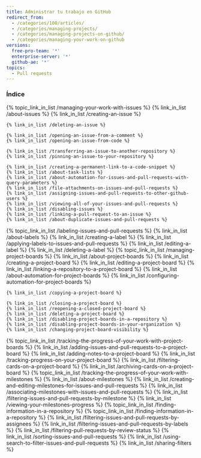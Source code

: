 ```yaml
---
title: Administrar tu trabajo en GitHub
redirect_from:
  - /categories/100/articles/
  - /categories/managing-projects/
  - /categories/managing-projects-on-github/
  - /categories/managing-your-work-on-github
versions:
  free-pro-team: '*'
  enterprise-server: '*'
  github-ae: '*'
topics:
  - Pull requests
---
```



### Índice

{% topic_link_in_list /managing-your-work-with-issues %}
    {% link_in_list /about-issues %}
    {% link_in_list /creating-an-issue %}
<!-- if currentVersion == "free-pro-team@latest" or currentVersion ver_gt "enterprise-server@2.15" -->
    {% link_in_list /deleting-an-issue %}
<!-- endif -->
    {% link_in_list /opening-an-issue-from-a-comment %}
    {% link_in_list /opening-an-issue-from-code %}
<!-- if currentVersion == "free-pro-team@latest" or currentVersion ver_gt "enterprise-server@2.17" -->
    {% link_in_list /transferring-an-issue-to-another-repository %}
    {% link_in_list /pinning-an-issue-to-your-repository %}
<!-- endif -->
    {% link_in_list /creating-a-permanent-link-to-a-code-snippet %}
    {% link_in_list /about-task-lists %}
    {% link_in_list /about-automation-for-issues-and-pull-requests-with-query-parameters %}
    {% link_in_list /file-attachments-on-issues-and-pull-requests %}
    {% link_in_list /assigning-issues-and-pull-requests-to-other-github-users %}
    {% link_in_list /viewing-all-of-your-issues-and-pull-requests %}
    {% link_in_list /disabling-issues %}
    {% link_in_list /linking-a-pull-request-to-an-issue %}
    {% link_in_list /about-duplicate-issues-and-pull-requests %}
{% topic_link_in_list /labeling-issues-and-pull-requests %}
    {% link_in_list /about-labels %}
    {% link_in_list /creating-a-label %}
    {% link_in_list /applying-labels-to-issues-and-pull-requests %}
    {% link_in_list /editing-a-label %}
    {% link_in_list /deleting-a-label %}
{% topic_link_in_list /managing-project-boards %}
    {% link_in_list /about-project-boards %}
    {% link_in_list /creating-a-project-board %}
    {% link_in_list /editing-a-project-board %}
    {% link_in_list /linking-a-repository-to-a-project-board %}
    {% link_in_list /about-automation-for-project-boards %}
    {% link_in_list /configuring-automation-for-project-boards %}
<!-- if currentVersion == "free-pro-team@latest" -->
    {% link_in_list /copying-a-project-board %}
<!-- endif -->
    {% link_in_list /closing-a-project-board %}
    {% link_in_list /reopening-a-closed-project-board %}
    {% link_in_list /deleting-a-project-board %}
    {% link_in_list /disabling-project-boards-in-a-repository %}
    {% link_in_list /disabling-project-boards-in-your-organization %}
    {% link_in_list /changing-project-board-visibility %}
{% topic_link_in_list /tracking-the-progress-of-your-work-with-project-boards %}
    {% link_in_list /adding-issues-and-pull-requests-to-a-project-board %}
    {% link_in_list /adding-notes-to-a-project-board %}
    {% link_in_list /tracking-progress-on-your-project-board %}
    {% link_in_list /filtering-cards-on-a-project-board %}
    {% link_in_list /archiving-cards-on-a-project-board %}
{% topic_link_in_list /tracking-the-progress-of-your-work-with-milestones %}
    {% link_in_list /about-milestones %}
    {% link_in_list /creating-and-editing-milestones-for-issues-and-pull-requests %}
    {% link_in_list /associating-milestones-with-issues-and-pull-requests %}
    {% link_in_list /filtering-issues-and-pull-requests-by-milestone %}
    {% link_in_list /viewing-your-milestones-progress %}
{% topic_link_in_list /finding-information-in-a-repository %}
    {% topic_link_in_list /finding-information-in-a-repository %}
    {% link_in_list /filtering-issues-and-pull-requests-by-assignees %}
    {% link_in_list /filtering-issues-and-pull-requests-by-labels %}
    {% link_in_list /filtering-pull-requests-by-review-status %}
    {% link_in_list /sorting-issues-and-pull-requests %}
    {% link_in_list /using-search-to-filter-issues-and-pull-requests %}
    {% link_in_list /sharing-filters %}
